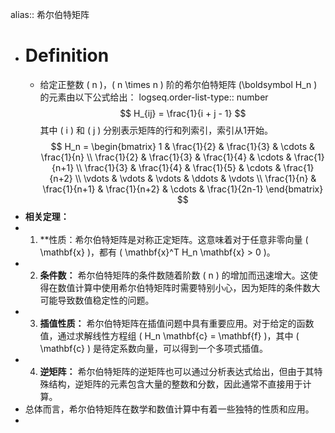 alias:: 希尔伯特矩阵

- # Definition
	- 给定正整数 \( n \)，\( n \times n \) 阶的希尔伯特矩阵 \(\boldsymbol H_n \) 的元素由以下公式给出：
	  logseq.order-list-type:: number
	  $$ H_{ij} = \frac{1}{i + j - 1} $$
	  其中 \( i \) 和 \( j \) 分别表示矩阵的行和列索引，索引从1开始。
	  $$ H_n = \begin{bmatrix} 
	  1 & \frac{1}{2} & \frac{1}{3} & \cdots & \frac{1}{n} \\
	  \frac{1}{2} & \frac{1}{3} & \frac{1}{4} & \cdots & \frac{1}{n+1} \\
	  \frac{1}{3} & \frac{1}{4} & \frac{1}{5} & \cdots & \frac{1}{n+2} \\
	  \vdots & \vdots & \vdots & \ddots & \vdots \\
	  \frac{1}{n} & \frac{1}{n+1} & \frac{1}{n+2} & \cdots & \frac{1}{2n-1}
	  \end{bmatrix} $$
- **相关定理：**
- 1. **性质：希尔伯特矩阵是对称正定矩阵。这意味着对于任意非零向量 \( \mathbf{x} \)，都有 \( \mathbf{x}^T H_n \mathbf{x} > 0 \)。
- 2. **条件数：** 希尔伯特矩阵的条件数随着阶数 \( n \) 的增加而迅速增大。这使得在数值计算中使用希尔伯特矩阵时需要特别小心，因为矩阵的条件数大可能导致数值稳定性的问题。
- 3. **插值性质：** 希尔伯特矩阵在插值问题中具有重要应用。对于给定的函数值，通过求解线性方程组 \( H_n \mathbf{c} = \mathbf{f} \)，其中 \( \mathbf{c} \) 是待定系数向量，可以得到一个多项式插值。
- 4. **逆矩阵：** 希尔伯特矩阵的逆矩阵也可以通过分析表达式给出，但由于其特殊结构，逆矩阵的元素包含大量的整数和分数，因此通常不直接用于计算。
- 总体而言，希尔伯特矩阵在数学和数值计算中有着一些独特的性质和应用。
-